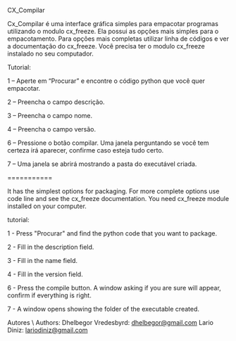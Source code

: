 CX_Compilar

 Cx_Compilar é uma interface gráfica simples para empacotar programas utilizando o modulo cx_freeze.
 Ela possui as opções mais simples para o empacotamento.
Para opções mais completas utilizar linha de códigos e ver a documentação do cx_freeze.
Você precisa ter o modulo cx_freeze instalado no seu computador.


Tutorial:

1 – Aperte em “Procurar” e encontre o código python que você quer empacotar.

2 – Preencha o campo descrição.

3 – Preencha o campo nome.

4 – Preencha o campo versão.

6 – Pressione o botão compilar. Uma janela perguntando se você tem certeza irá aparecer, confirme caso esteja tudo certo.

7 – Uma janela se abrirá mostrando a pasta do executável criada.

===========

It has the simplest options for packaging.
For more complete options use code line and see the cx_freeze documentation.
You need cx_freeze module installed on your computer.


tutorial:

1 - Press "Procurar" and find the python code that you want to package.

2 - Fill in the description field.

3 - Fill in the name field.

4 - Fill in the version field.

6 - Press the compile button. A window asking if you are sure will appear, confirm if everything is right.

7 - A window opens showing the folder of the executable created.



Autores \ Authors:
Dhelbegor Vredesbyrd: dhelbegor@gmail.com
Lario Diniz: lariodiniz@gmail.com
